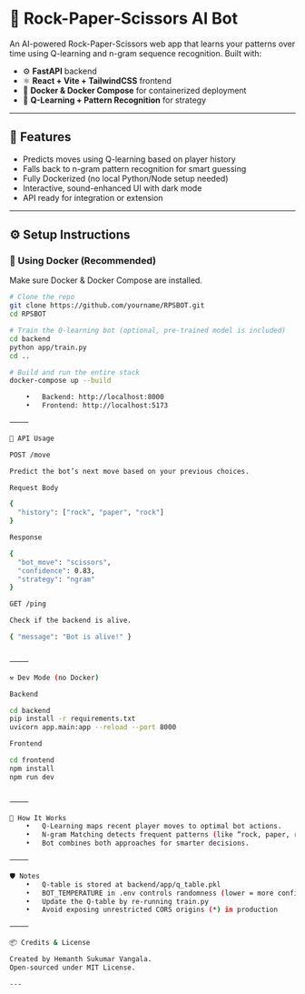 # 🧠 Rock-Paper-Scissors AI Bot

An AI-powered Rock-Paper-Scissors web app that learns your patterns over time using Q-learning and n-gram sequence recognition. Built with:

- ⚙️ **FastAPI** backend
- ⚛️ **React + Vite + TailwindCSS** frontend
- 🐳 **Docker & Docker Compose** for containerized deployment
- 🧠 **Q-Learning + Pattern Recognition** for strategy

---

## 🚀 Features

- Predicts moves using Q-learning based on player history
- Falls back to n-gram pattern recognition for smart guessing
- Fully Dockerized (no local Python/Node setup needed)
- Interactive, sound-enhanced UI with dark mode
- API ready for integration or extension

---

## ⚙️ Setup Instructions

### 🐳 Using Docker (Recommended)

Make sure Docker & Docker Compose are installed.

```bash
# Clone the repo
git clone https://github.com/yourname/RPSBOT.git
cd RPSBOT

# Train the Q-learning bot (optional, pre-trained model is included)
cd backend
python app/train.py
cd ..

# Build and run the entire stack
docker-compose up --build

	•	Backend: http://localhost:8000
	•	Frontend: http://localhost:5173

⸻

🧪 API Usage

POST /move

Predict the bot’s next move based on your previous choices.

Request Body

{
  "history": ["rock", "paper", "rock"]
}

Response

{
  "bot_move": "scissors",
  "confidence": 0.83,
  "strategy": "ngram"
}

GET /ping

Check if the backend is alive.

{ "message": "Bot is alive!" }


⸻

⚒️ Dev Mode (no Docker)

Backend

cd backend
pip install -r requirements.txt
uvicorn app.main:app --reload --port 8000

Frontend

cd frontend
npm install
npm run dev


⸻

🧠 How It Works
	•	Q-Learning maps recent player moves to optimal bot actions.
	•	N-gram Matching detects frequent patterns (like “rock, paper, rock”) and counters them.
	•	Bot combines both approaches for smarter decisions.

⸻

🛡️ Notes
	•	Q-table is stored at backend/app/q_table.pkl
	•	BOT_TEMPERATURE in .env controls randomness (lower = more confident)
	•	Update the Q-table by re-running train.py
	•	Avoid exposing unrestricted CORS origins (*) in production

⸻

📦 Credits & License

Created by Hemanth Sukumar Vangala.
Open-sourced under MIT License.

---
